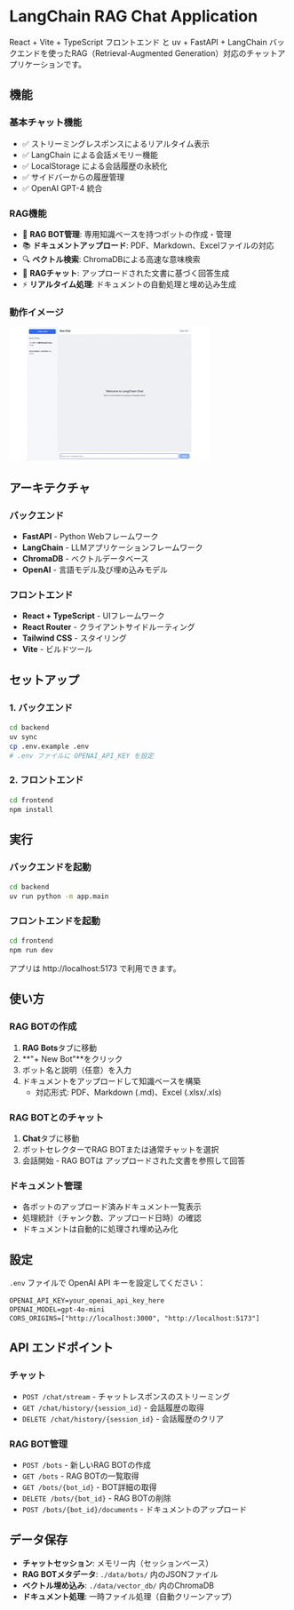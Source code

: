 # LangChain RAG Chat Application

React + Vite + TypeScript フロントエンド と uv + FastAPI + LangChain バックエンドを使ったRAG（Retrieval-Augmented Generation）対応のチャットアプリケーションです。

## 機能

### 基本チャット機能
- ✅ ストリーミングレスポンスによるリアルタイム表示
- ✅ LangChain による会話メモリー機能 
- ✅ LocalStorage による会話履歴の永続化
- ✅ サイドバーからの履歴管理
- ✅ OpenAI GPT-4 統合

### RAG機能
- 🤖 **RAG BOT管理**: 専用知識ベースを持つボットの作成・管理
- 📚 **ドキュメントアップロード**: PDF、Markdown、Excelファイルの対応
- 🔍 **ベクトル検索**: ChromaDBによる高速な意味検索
- 💬 **RAGチャット**: アップロードされた文書に基づく回答生成
- ⚡ **リアルタイム処理**: ドキュメントの自動処理と埋め込み生成

### 動作イメージ

![アプリケーションスクリーンショット](./langchain-chat.gif)

## アーキテクチャ

### バックエンド
- **FastAPI** - Python Webフレームワーク
- **LangChain** - LLMアプリケーションフレームワーク
- **ChromaDB** - ベクトルデータベース
- **OpenAI** - 言語モデル及び埋め込みモデル

### フロントエンド
- **React + TypeScript** - UIフレームワーク
- **React Router** - クライアントサイドルーティング
- **Tailwind CSS** - スタイリング
- **Vite** - ビルドツール

## セットアップ

### 1. バックエンド

```bash
cd backend
uv sync
cp .env.example .env
# .env ファイルに OPENAI_API_KEY を設定
```

### 2. フロントエンド  

```bash
cd frontend
npm install
```

## 実行

### バックエンドを起動

```bash
cd backend
uv run python -m app.main
```

### フロントエンドを起動

```bash
cd frontend  
npm run dev
```

アプリは http://localhost:5173 で利用できます。

## 使い方

### RAG BOTの作成

1. **RAG Bots**タブに移動
2. **"+ New Bot"**をクリック
3. ボット名と説明（任意）を入力
4. ドキュメントをアップロードして知識ベースを構築
   - 対応形式: PDF、Markdown (.md)、Excel (.xlsx/.xls)

### RAG BOTとのチャット

1. **Chat**タブに移動
2. ボットセレクターでRAG BOTまたは通常チャットを選択
3. 会話開始 - RAG BOTは アップロードされた文書を参照して回答

### ドキュメント管理

- 各ボットのアップロード済みドキュメント一覧表示
- 処理統計（チャンク数、アップロード日時）の確認
- ドキュメントは自動的に処理され埋め込み化

## 設定

`.env` ファイルで OpenAI API キーを設定してください：

```
OPENAI_API_KEY=your_openai_api_key_here
OPENAI_MODEL=gpt-4o-mini
CORS_ORIGINS=["http://localhost:3000", "http://localhost:5173"]
```

## API エンドポイント

### チャット
- `POST /chat/stream` - チャットレスポンスのストリーミング
- `GET /chat/history/{session_id}` - 会話履歴の取得
- `DELETE /chat/history/{session_id}` - 会話履歴のクリア

### RAG BOT管理
- `POST /bots` - 新しいRAG BOTの作成
- `GET /bots` - RAG BOTの一覧取得
- `GET /bots/{bot_id}` - BOT詳細の取得
- `DELETE /bots/{bot_id}` - RAG BOTの削除
- `POST /bots/{bot_id}/documents` - ドキュメントのアップロード

## データ保存

- **チャットセッション**: メモリー内（セッションベース）
- **RAG BOTメタデータ**: `./data/bots/` 内のJSONファイル
- **ベクトル埋め込み**: `./data/vector_db/` 内のChromaDB
- **ドキュメント処理**: 一時ファイル処理（自動クリーンアップ）

